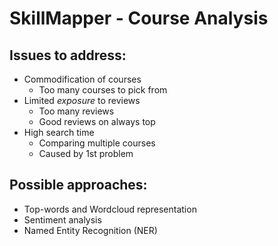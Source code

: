 # SkillMapper - Course Analysis

## Issues to address:

* Commodification of courses
    * Too many courses to pick from
* Limited *exposure* to reviews
    * Too many reviews
    * Good reviews on always top
* High search time
    * Comparing multiple courses
    * Caused by 1st problem


## Possible approaches:

* Top-words and Wordcloud representation
* Sentiment analysis 
* Named Entity Recognition (NER)